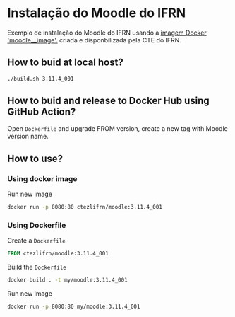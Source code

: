 # Instalação do Moodle do IFRN

Exemplo de instalação do Moodle do IFRN usando a [imagem Docker 'moodle__image'.](https://github.com/cte-zl-ifrn/moodle__image) criada e disponbilizada pela CTE do IFRN.

## How to buid at local host?

```bash
./build.sh 3.11.4_001
```

## How to buid and release to Docker Hub using GitHub Action?

Open `Dockerfile` and upgrade FROM version, create a new tag with Moodle version name.

## How to use?

### Using docker image

Run new image

```bash
docker run -p 8080:80 ctezlifrn/moodle:3.11.4_001
```


### Using Dockerfile

Create a `Dockerfile`

```Dockerfile
FROM ctezlifrn/moodle:3.11.4_001
```

Build the `Dockerfile`

```bash
docker build . -t my/moodle:3.11.4_001
```

Run new image

```bash
docker run -p 8080:80 my/moodle:3.11.4_001
```


